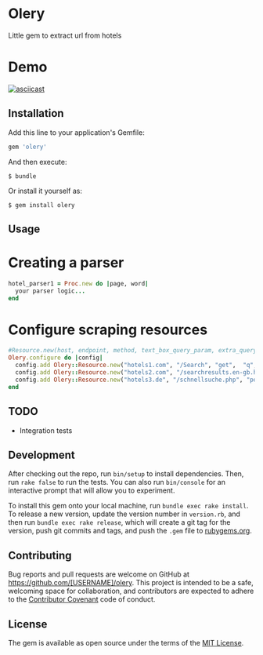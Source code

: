 # Olery
Little gem to extract url from hotels

# Demo
[![asciicast](https://asciinema.org/a/2cu15gcxad4cd94v2uj4470pa.png)](https://asciinema.org/a/2cu15gcxad4cd94v2uj4470pa)


## Installation

Add this line to your application's Gemfile:

```ruby
gem 'olery'
```

And then execute:

    $ bundle

Or install it yourself as:

    $ gem install olery

## Usage

# Creating a parser
```ruby
hotel_parser1 = Proc.new do |page, word|
  your parser logic...
end
```

# Configure scraping resources
```ruby
#Resource.new(host, endpoint, method, text_box_query_param, extra_query_args, parser)
Olery.configure do |config|
  config.add Olery::Resource.new("hotels1.com", "/Search", "get",  "q", {}, hotel_parser1)
  config.add Olery::Resource.new("hotels2.com", "/searchresults.en-gb.html", "get", "ss", { si: "ai,co,ci,re,di" }, hotel_parser2)
  config.add Olery::Resource.new("hotels3.de", "/schnellsuche.php", "post", "query", hotel_parser3)
end
```
## TODO
 * Integration tests

## Development

After checking out the repo, run `bin/setup` to install dependencies. Then, run `rake false` to run the tests. You can also run `bin/console` for an interactive prompt that will allow you to experiment.

To install this gem onto your local machine, run `bundle exec rake install`. To release a new version, update the version number in `version.rb`, and then run `bundle exec rake release`, which will create a git tag for the version, push git commits and tags, and push the `.gem` file to [rubygems.org](https://rubygems.org).

## Contributing

Bug reports and pull requests are welcome on GitHub at https://github.com/[USERNAME]/olery. This project is intended to be a safe, welcoming space for collaboration, and contributors are expected to adhere to the [Contributor Covenant](contributor-covenant.org) code of conduct.


## License

The gem is available as open source under the terms of the [MIT License](http://opensource.org/licenses/MIT).

